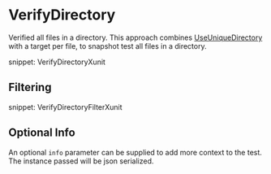 # VerifyDirectory

Verified all files in a directory. This approach combines [UseUniqueDirectory](/docs/naming.md#useuniquedirectory) with a target per file, to snapshot test all files in a directory.

snippet: VerifyDirectoryXunit


## Filtering

snippet: VerifyDirectoryFilterXunit


## Optional Info

An optional `info` parameter can be supplied to add more context to the test. The instance passed will be json serialized.
